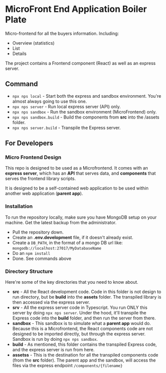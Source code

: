 # MicroFront End Application Boiler Plate

Micro-frontend for all the buyers information. Including:

- Overview (statistics)
- List
- Details

The project contains a Frontend component (React) as well as an express server.

## Command

- `npx nps local` - Start both the express and sandbox environment. You're almost always going to use this one.
- `npx nps server` - Run local express server (API) only.
- `npx nps sandbox` - Run the sandbox environment (MicroFrontend) only.
- `npx nps sandbox.build` - Build the components from **src** into the /assets folder.
- `npx nps server.build` - Transpile the Express server.

## For Developers

### Micro Frontend Design

This repo is designed to be used as a Microfrontend. It comes with an **express server**, which has an **API** that serves data, and **components** that serves the frontend library scripts.

It is designed to be a self-contained web application to be used within another web application (**parent app**).

### Installation

To run the repository locally, make sure you have MongoDB setup on your machine. Get the latest backup from the administrator.

- Pull the repository down.
- Create an **.env.development** file, if it doesn't already exist.
- Create a `DB_PATH`, in the format of a mongo DB url like: `mongodb://localhost:27017/MyDatabaseName`
- Do an `npm install`
- Done. See commands above

### Directory Structure

Here're some of the key directories that you need to know about.

- **src** - All the React development code. Code in this folder is not design to run directory, but be **build** into the **assets** folder. The transpiled library is then accessed via the express server.
- **srv** - All the express server code in Typescript. You run ONLY this server by doing `npx nps server`. Under the hood, it'll transpile the Express code into the **build** folder, and then run the server from there.
- **sandbox** - This sandbox is to simulate what a **parent app** would do. Because this is a Microfrontend, the React components code are not designed to be imported directly, but through the express server. Sandbox is run by doing `npx nps sandbox`.
- **build** - As mentioned, this folder contains the transpiled Express code, and the express server is run from here.
- **assetss** - This is the destination for all the transpiled components code (from the **src** folder). The parent app and the sandbox, will access the files via the express endpoint `/components/{filename}`
